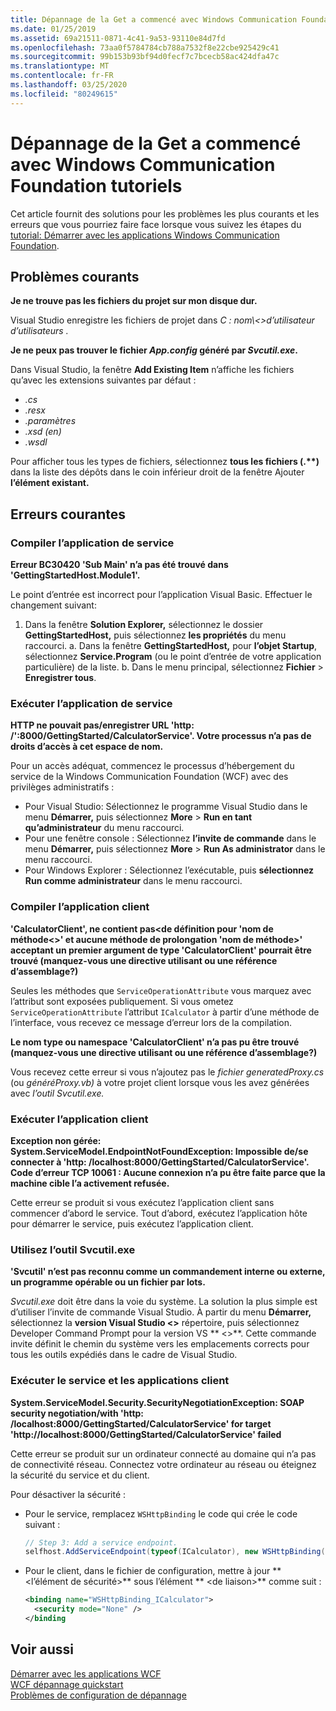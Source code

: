 ```yaml
---
title: Dépannage de la Get a commencé avec Windows Communication Foundation tutoriels
ms.date: 01/25/2019
ms.assetid: 69a21511-0871-4c41-9a53-93110e84d7fd
ms.openlocfilehash: 73aa0f5784784cb788a7532f8e22cbe925429c41
ms.sourcegitcommit: 99b153b93bf94d0fecf7c7bcecb58ac424dfa47c
ms.translationtype: MT
ms.contentlocale: fr-FR
ms.lasthandoff: 03/25/2020
ms.locfileid: "80249615"
---
```

# <a name="troubleshoot-the-get-started-with-windows-communication-foundation-tutorials"></a>Dépannage de la Get a commencé avec Windows Communication Foundation tutoriels

Cet article fournit des solutions pour les problèmes les plus courants et les erreurs que vous pourriez faire face lorsque vous suivez les étapes du [tutorial: Démarrer avec les applications Windows Communication Foundation](getting-started-tutorial.md).
  
## <a name="common-problems"></a>Problèmes courants

**Je ne trouve pas les fichiers du projet sur mon disque dur.**

 Visual Studio enregistre les fichiers de projet dans *C : nom\\&lt;&gt;d’utilisateur d’utilisateurs .*  

**Je ne peux pas trouver le fichier *App.config* généré par *Svcutil.exe*.**

 Dans Visual Studio, la fenêtre **Add Existing Item** n’affiche les fichiers qu’avec les extensions suivantes par défaut :

- *.cs*
- *.resx*
- *.paramètres*
- *.xsd (en)*
- *.wsdl*

Pour afficher tous les types de fichiers, sélectionnez **tous les fichiers (.\*\*)** dans la liste des dépôts dans le coin inférieur droit de la fenêtre Ajouter **l’élément existant.**  
  
## <a name="common-errors"></a>Erreurs courantes

### <a name="compile-the-service-application"></a>Compiler l’application de service

**Erreur BC30420 'Sub Main' n’a pas été trouvé dans 'GettingStartedHost.Module1'.**

Le point d’entrée est incorrect pour l’application Visual Basic. Effectuer le changement suivant:

   1. Dans la fenêtre **Solution Explorer,** sélectionnez le dossier **GettingStartedHost,** puis sélectionnez **les propriétés** du menu raccourci.
    a. Dans la fenêtre **GettingStartedHost,** pour **l’objet Startup**, sélectionnez **Service.Program** (ou le point d’entrée de votre application particulière) de la liste.
    b. Dans le menu principal, sélectionnez **Fichier** > **Enregistrer tous**.

### <a name="run-the-service-application"></a>Exécuter l’application de service

**HTTP ne pouvait pas\/enregistrer URL 'http: /':8000/GettingStarted/CalculatorService'. Votre processus n’a pas de droits d’accès à cet espace de nom.**

 Pour un accès adéquat, commencez le processus d’hébergement du service de la Windows Communication Foundation (WCF) avec des privilèges administratifs :

- Pour Visual Studio: Sélectionnez le programme Visual Studio dans le menu **Démarrer,** puis sélectionnez **More** > **Run en tant qu’administrateur** du menu raccourci.
- Pour une fenêtre console : Sélectionnez **l’invite de commande** dans le menu **Démarrer,** puis sélectionnez **More** > **Run As administrator** dans le menu raccourci.
- Pour Windows Explorer : Sélectionnez l’exécutable, puis **sélectionnez Run comme administrateur** dans le menu raccourci.

### <a name="compile-the-client-application"></a>Compiler l’application client

**'CalculatorClient', ne contient pas\<de définition pour 'nom de méthode\<>' et aucune méthode de prolongation 'nom de méthode>' acceptant un premier argument de type 'CalculatorClient' pourrait être trouvé (manquez-vous une directive utilisant ou une référence d’assemblage?)**  

Seules les méthodes que `ServiceOperationAttribute` vous marquez avec l’attribut sont exposées publiquement. Si vous ometez `ServiceOperationAttribute` l’attribut `ICalculator` à partir d’une méthode de l’interface, vous recevez ce message d’erreur lors de la compilation.  

**Le nom type ou namespace 'CalculatorClient' n’a pas pu être trouvé (manquez-vous une directive utilisant ou une référence d’assemblage?)**

 Vous recevez cette erreur si vous n’ajoutez pas le *fichier generatedProxy.cs* (ou *généréProxy.vb)* à votre projet client lorsque vous les avez générées avec *l’outil Svcutil.exe.*  

### <a name="run-the-client-application"></a>Exécuter l’application client

**Exception non gérée: System.ServiceModel.EndpointNotFoundException: Impossible de\/se connecter à 'http: /localhost:8000/GettingStarted/CalculatorService'. Code d’erreur TCP 10061 : Aucune connexion n’a pu être faite parce que la machine cible l’a activement refusée.**

Cette erreur se produit si vous exécutez l’application client sans commencer d’abord le service. Tout d’abord, exécutez l’application hôte pour démarrer le service, puis exécutez l’application client.

### <a name="use-the-svcutilexe-tool"></a>Utilisez l’outil Svcutil.exe

**'Svcutil' n’est pas reconnu comme un commandement interne ou externe, un programme opérable ou un fichier par lots.**

 *Svcutil.exe* doit être dans la voie du système. La solution la plus simple est d’utiliser l’invite de commande Visual Studio. À partir du menu **Démarrer,** sélectionnez la **version Visual Studio \<>** répertoire, puis sélectionnez Developer Command Prompt pour la version VS ** \<>**. Cette commande invite définit le chemin du système vers les emplacements corrects pour tous les outils expédiés dans le cadre de Visual Studio.  
  
### <a name="run-the-service-and-client-applications"></a>Exécuter le service et les applications client

**System.ServiceModel.Security.SecurityNegotiationException: SOAP security negotiation\/with 'http: /localhost:8000/GettingStarted/CalculatorService' for target 'http:\//localhost:8000/GettingStarted/CalculatorService' failed**  

Cette erreur se produit sur un ordinateur connecté au domaine qui n’a pas de connectivité réseau. Connectez votre ordinateur au réseau ou éteignez la sécurité du service et du client.

Pour désactiver la sécurité :

- Pour le service, remplacez `WSHttpBinding` le code qui crée le code suivant :  
  
    ```csharp
    // Step 3: Add a service endpoint.
    selfhost.AddServiceEndpoint(typeof(ICalculator), new WSHttpBinding(SecurityMode.None), "CalculatorService");  
    ```

- Pour le client, dans le fichier de configuration, mettre à jour ** \<l’élément de sécurité>** sous l’élément ** \<de liaison>** comme suit :  
  
    ```xml
    <binding name="WSHttpBinding_ICalculator">
      <security mode="None" />
    </binding
    ```  

## <a name="see-also"></a>Voir aussi  
 [Démarrer avec les applications WCF](getting-started-tutorial.md)  
 [WCF dépannage quickstart](wcf-troubleshooting-quickstart.md)  
 [Problèmes de configuration de dépannage](troubleshooting-setup-issues.md)
